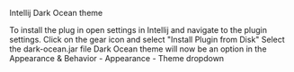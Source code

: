 Intellij Dark Ocean theme

To install the plug in open settings in Intellij and navigate to the plugin settings.
Click on the gear icon and select "Install Plugin from Disk"
Select the dark-ocean.jar file
Dark Ocean theme will now be an option in the Appearance & Behavior - Appearance - Theme dropdown